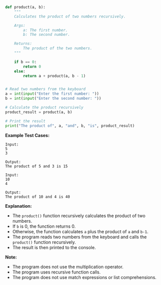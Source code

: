 ```python
def product(a, b):
    """
    Calculates the product of two numbers recursively.

    Args:
        a: The first number.
        b: The second number.

    Returns:
        The product of the two numbers.
    """

    if b == 0:
        return 0
    else:
        return a + product(a, b - 1)


# Read two numbers from the keyboard
a = int(input("Enter the first number: "))
b = int(input("Enter the second number: "))

# Calculate the product recursively
product_result = product(a, b)

# Print the result
print("The product of", a, "and", b, "is", product_result)
```

**Example Test Cases:**

```
Input:
5
3

Output:
The product of 5 and 3 is 15

Input:
10
4

Output:
The product of 10 and 4 is 40
```

**Explanation:**

* The `product()` function recursively calculates the product of two numbers.
* If `b` is 0, the function returns 0.
* Otherwise, the function calculates `a` plus the product of `a` and `b-1`.
* The program reads two numbers from the keyboard and calls the `product()` function recursively.
* The result is then printed to the console.

**Note:**

* The program does not use the multiplication operator.
* The program uses recursive function calls.
* The program does not use match expressions or list comprehensions.